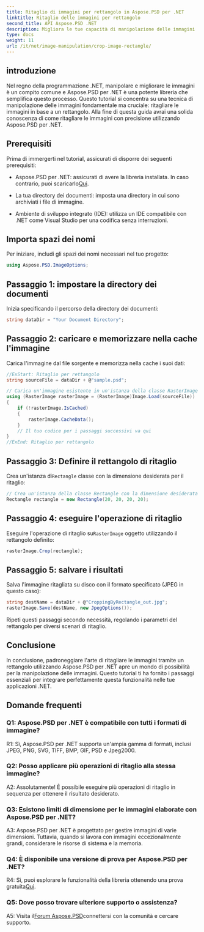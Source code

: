 ```yaml
---
title: Ritaglio di immagini per rettangolo in Aspose.PSD per .NET
linktitle: Ritaglio delle immagini per rettangolo
second_title: API Aspose.PSD .NET
description: Migliora le tue capacità di manipolazione delle immagini .NET con Aspose.PSD. Impara passo dopo passo il ritaglio delle immagini utilizzando i rettangoli per la massima precisione.
type: docs
weight: 11
url: /it/net/image-manipulation/crop-image-rectangle/
---
```

## introduzione

Nel regno della programmazione .NET, manipolare e migliorare le immagini è un compito comune e Aspose.PSD per .NET è una potente libreria che semplifica questo processo. Questo tutorial si concentra su una tecnica di manipolazione delle immagini fondamentale ma cruciale: ritagliare le immagini in base a un rettangolo. Alla fine di questa guida avrai una solida conoscenza di come ritagliare le immagini con precisione utilizzando Aspose.PSD per .NET.

## Prerequisiti

Prima di immergerti nel tutorial, assicurati di disporre dei seguenti prerequisiti:

-  Aspose.PSD per .NET: assicurati di avere la libreria installata. In caso contrario, puoi scaricarlo[Qui](https://releases.aspose.com/psd/net/).

- La tua directory dei documenti: imposta una directory in cui sono archiviati i file di immagine.

- Ambiente di sviluppo integrato (IDE): utilizza un IDE compatibile con .NET come Visual Studio per una codifica senza interruzioni.

## Importa spazi dei nomi

Per iniziare, includi gli spazi dei nomi necessari nel tuo progetto:

```csharp
using Aspose.PSD.ImageOptions;
```

## Passaggio 1: impostare la directory dei documenti

Inizia specificando il percorso della directory dei documenti:

```csharp
string dataDir = "Your Document Directory";
```

## Passaggio 2: caricare e memorizzare nella cache l'immagine

Carica l'immagine dal file sorgente e memorizza nella cache i suoi dati:

```csharp
//ExStart: Ritaglio per rettangolo
string sourceFile = dataDir + @"sample.psd";

// Carica un'immagine esistente in un'istanza della classe RasterImage
using (RasterImage rasterImage = (RasterImage)Image.Load(sourceFile))
{
    if (!rasterImage.IsCached)
    {
        rasterImage.CacheData();
    }
    // Il tuo codice per i passaggi successivi va qui
}
//ExEnd: Ritaglio per rettangolo
```

## Passaggio 3: Definire il rettangolo di ritaglio

 Crea un'istanza di`Rectangle` classe con la dimensione desiderata per il ritaglio:

```csharp
// Crea un'istanza della classe Rectangle con la dimensione desiderata
Rectangle rectangle = new Rectangle(20, 20, 20, 20);
```

## Passaggio 4: eseguire l'operazione di ritaglio

 Eseguire l'operazione di ritaglio su`RasterImage` oggetto utilizzando il rettangolo definito:

```csharp
rasterImage.Crop(rectangle);
```

## Passaggio 5: salvare i risultati

Salva l'immagine ritagliata su disco con il formato specificato (JPEG in questo caso):

```csharp
string destName = dataDir + @"CroppingByRectangle_out.jpg";
rasterImage.Save(destName, new JpegOptions());
```

Ripeti questi passaggi secondo necessità, regolando i parametri del rettangolo per diversi scenari di ritaglio.

## Conclusione

In conclusione, padroneggiare l'arte di ritagliare le immagini tramite un rettangolo utilizzando Aspose.PSD per .NET apre un mondo di possibilità per la manipolazione delle immagini. Questo tutorial ti ha fornito i passaggi essenziali per integrare perfettamente questa funzionalità nelle tue applicazioni .NET.

## Domande frequenti

### Q1: Aspose.PSD per .NET è compatibile con tutti i formati di immagine?

R1: Sì, Aspose.PSD per .NET supporta un'ampia gamma di formati, inclusi JPEG, PNG, SVG, TIFF, BMP, GIF, PSD e Jpeg2000.

### Q2: Posso applicare più operazioni di ritaglio alla stessa immagine?

A2: Assolutamente! È possibile eseguire più operazioni di ritaglio in sequenza per ottenere il risultato desiderato.

### Q3: Esistono limiti di dimensione per le immagini elaborate con Aspose.PSD per .NET?

A3: Aspose.PSD per .NET è progettato per gestire immagini di varie dimensioni. Tuttavia, quando si lavora con immagini eccezionalmente grandi, considerare le risorse di sistema e la memoria.

### Q4: È disponibile una versione di prova per Aspose.PSD per .NET?

 R4: Sì, puoi esplorare le funzionalità della libreria ottenendo una prova gratuita[Qui](https://releases.aspose.com/).

### Q5: Dove posso trovare ulteriore supporto o assistenza?

 A5: Visita il[Forum Aspose.PSD](https://forum.aspose.com/c/psd/34)connettersi con la comunità e cercare supporto.